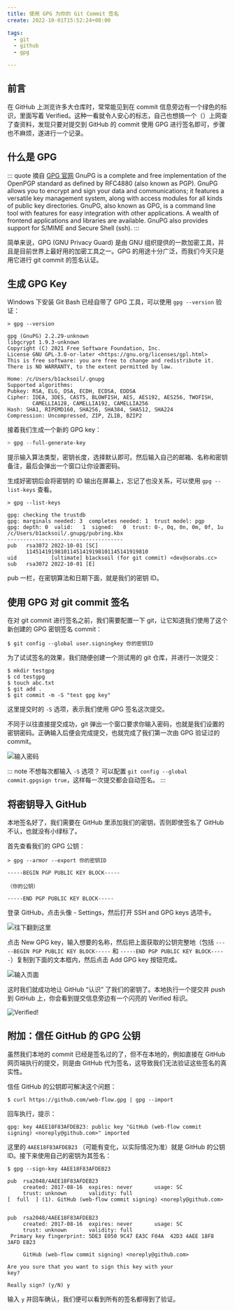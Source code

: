 ```yaml
---
title: 使用 GPG 为你的 Git Commit 签名
create: 2022-10-01T15:52:24+08:00

tags:
  - git
  - github
  - gpg

---
```


## 前言

在 GitHub 上浏览许多大仓库时，常常能见到在 commit 信息旁边有一个绿色的标识，里面写着
Verified。这种一看就令人安心的标志，自己也想搞一个（）上网查了查资料，发现只要对提交到 GitHub 的 commit 使用 GPG
进行签名即可，步骤也不麻烦，遂进行一个记录。

## 什么是 GPG

::: quote 摘自 [GPG 官网](https://gnupg.org/)
GnuPG is a complete and free implementation of the OpenPGP standard as defined by RFC4880 (also known as PGP). GnuPG
allows you to encrypt and sign your data and communications; it features a versatile key management system, along with
access modules for all kinds of public key directories. GnuPG, also known as GPG, is a command line tool with features
for easy integration with other applications. A wealth of frontend applications and libraries are available. GnuPG also
provides support for S/MIME and Secure Shell (ssh).
:::

简单来说，GPG (GNU Privacy Guard) 是由 GNU 组织提供的一款加密工具，并且是目前世界上最好用的加密工具之一。GPG
的用途十分广泛，而我们今天只是用它进行 git commit 的签名认证。

## 生成 GPG Key

Windows 下安装 Git Bash 已经自带了 GPG 工具，可以使用 `gpg --version` 验证：

```
> gpg --version

gpg (GnuPG) 2.2.29-unknown
libgcrypt 1.9.3-unknown
Copyright (C) 2021 Free Software Foundation, Inc.
License GNU GPL-3.0-or-later <https://gnu.org/licenses/gpl.html>
This is free software: you are free to change and redistribute it.
There is NO WARRANTY, to the extent permitted by law.

Home: /c/Users/b1acksoil/.gnupg
Supported algorithms:
Pubkey: RSA, ELG, DSA, ECDH, ECDSA, EDDSA
Cipher: IDEA, 3DES, CAST5, BLOWFISH, AES, AES192, AES256, TWOFISH,
        CAMELLIA128, CAMELLIA192, CAMELLIA256
Hash: SHA1, RIPEMD160, SHA256, SHA384, SHA512, SHA224
Compression: Uncompressed, ZIP, ZLIB, BZIP2
```

接着我们生成一个新的 GPG key：

```powershell
> gpg --full-generate-key
```

提示输入算法类型，密钥长度，选择默认即可。然后输入自己的邮箱、名称和密钥备注，最后会弹出一个窗口让你设置密码。

生成好密钥后会将密钥的 ID 输出在屏幕上，忘记了也没关系，可以使用 `gpg --list-keys` 查看。

```
> gpg --list-keys

gpg: checking the trustdb
gpg: marginals needed: 3  completes needed: 1  trust model: pgp
gpg: depth: 0  valid:   1  signed:   0  trust: 0-, 0q, 0n, 0m, 0f, 1u
/c/Users/b1acksoil/.gnupg/pubring.kbx
-------------------------------------
pub   rsa3072 2022-10-01 [SC]
      114514191981011451419198101145141919810
uid           [ultimate] b1acksoil (for git commit) <dev@sorabs.cc>
sub   rsa3072 2022-10-01 [E]
```

pub 一栏，在密钥算法和日期下面，就是我们的密钥 ID。

## 使用 GPG 对 git commit 签名

在对 git commit 进行签名之前，我们需要配置一下 git，让它知道我们使用了这个新创建的 GPG 密钥签名 commit：

```
$ git config --global user.signingkey 你的密钥ID
```

为了试试签名的效果，我们随便创建一个测试用的 git 仓库，并进行一次提交：

```
$ mkdir testgpg
$ cd testgpg
$ touch abc.txt
$ git add .
$ git commit -m -S "test gpg key"
```

这里提交时的 `-S` 选项，表示我们使用 GPG 签名这次提交。

不同于以往直接提交成功，git 弹出一个窗口要求你输入密码，也就是我们设置的密钥密码。正确输入后便会完成提交，也就完成了我们第一次由
GPG 验证过的 commit。

![输入密码](enter-passphrase.png)

::: note 不想每次都输入 `-S` 选项？
可以配置 `git config --global commit.gpgsign true`，这样每一次提交都会自动签名。
:::

## 将密钥导入 GitHub

本地签名好了，我们需要在 GitHub 里添加我们的密钥，否则即使签名了 GitHub 不认，也就没有小绿标了。

首先查看我们的 GPG 公钥：

```
> gpg --armor --export 你的密钥ID

-----BEGIN PGP PUBLIC KEY BLOCK-----

（你的公钥）

-----END PGP PUBLIC KEY BLOCK-----
```

登录 GitHub，点击头像 - Settings，然后打开 SSH and GPG keys 选项卡。

![往下翻到这里](add-gpg-key-on-github.png)

点击 New GPG key，输入想要的名称，然后把上面获取的公钥完整地（包括 `-----BEGIN PGP PUBLIC KEY BLOCK-----`
和 `-----END PGP PUBLIC KEY BLOCK-----`）复制到下面的文本框内，然后点击 Add GPG key 按钮完成。

![输入页面](edit-gpg-key.png)

这时我们就成功地让 GitHub “认识” 了我们的密钥了。本地执行一个提交并 push 到 GitHub 上，你会看到提交信息旁边有一个闪亮的
Verified 标识。

![Verified!](github-verified.png)

## 附加：信任 GitHub 的 GPG 公钥

虽然我们本地的 commit 已经是签名过的了，但不在本地的，例如直接在 GitHub 网页端执行的提交，则是由 GitHub
代为签名，这导致我们无法验证这些签名的真实性。

信任 GitHub 的公钥即可解决这个问题：

```
$ curl https://github.com/web-flow.gpg | gpg --import
```

回车执行，提示：

```
gpg: key 4AEE18F83AFDEB23: public key "GitHub (web-flow commit signing) <noreply@github.com>" imported
```

这里的 `4AEE18F83AFDEB23` （可能有变化，以实际情况为准）就是 GitHub 的公钥 ID。接下来使用自己的密钥为其签名：

```
$ gpg --sign-key 4AEE18F83AFDEB23

pub  rsa2048/4AEE18F83AFDEB23
     created: 2017-08-16  expires: never       usage: SC
     trust: unknown       validity: full
[  full  ] (1). GitHub (web-flow commit signing) <noreply@github.com>


pub  rsa2048/4AEE18F83AFDEB23
     created: 2017-08-16  expires: never       usage: SC
     trust: unknown       validity: full
 Primary key fingerprint: 5DE3 E050 9C47 EA3C F04A  42D3 4AEE 18F8 3AFD EB23

     GitHub (web-flow commit signing) <noreply@github.com>

Are you sure that you want to sign this key with your
key?

Really sign? (y/N) y
```

输入 `y` 并回车确认，我们便可以看到所有的签名都得到了验证。
